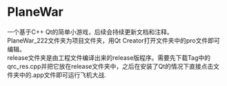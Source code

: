 # PlaneWar
 一个基于C++ Qt的简单小游戏，后续会持续更新文档和注释。  
PlaneWar_222文件夹为项目文件夹，用Qt Creator打开文件夹中的pro文件即可编辑。  
release文件夹是由工程文件编译出来的release版程序。需要先下载Tag中的qrc_res.cpp并把它放在release文件夹中，之后在安装了Qt的情况下直接点击文件夹中的.app文件即可运行飞机大战.    
